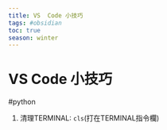 ```yaml
---
title: VS  Code 小技巧
tags: #obsidian 
toc: true
season: winter
---
```

# VS  Code 小技巧
#python 
1. 清理TERMINAL: `cls`(打在TERMINAL指令欄)